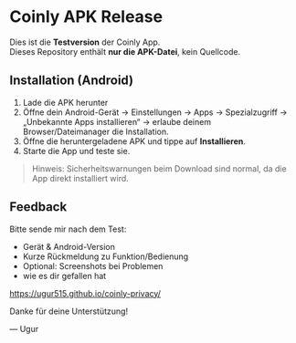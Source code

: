 # Coinly APK Release

Dies ist die **Testversion** der Coinly App.  
Dieses Repository enthält **nur die APK-Datei**, kein Quellcode.

## Installation (Android)

1. Lade die APK herunter
2. Öffne dein Android-Gerät → Einstellungen → Apps → Spezialzugriff → „Unbekannte Apps installieren“ → erlaube deinem Browser/Dateimanager die Installation.
3. Öffne die heruntergeladene APK und tippe auf **Installieren**.
4. Starte die App und teste sie.

> Hinweis: Sicherheitswarnungen beim Download sind normal, da die App direkt installiert wird.

## Feedback

Bitte sende mir nach dem Test:
- Gerät & Android-Version
- Kurze Rückmeldung zu Funktion/Bedienung
- Optional: Screenshots bei Problemen
- wie es dir gefallen hat

https://ugur515.github.io/coinly-privacy/

Danke für deine Unterstützung!

— Ugur
